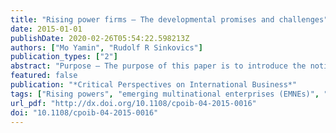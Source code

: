 ```yaml
---
title: "Rising power firms – The developmental promises and challenges"
date: 2015-01-01
publishDate: 2020-02-26T05:54:22.598213Z
authors: ["Mo Yamin", "Rudolf R Sinkovics"]
publication_types: ["2"]
abstract: "Purpose – The purpose of this paper is to introduce the notion of \"rising power firms” and how these firms offer developmental promises and challenges to the face of international business (IB). We suggest that rising power firms offer novel capabilities, connect IB to global value chains (GVCs) and then introduce the papers in the special issue. Design/methodology/approach – The papers in the special issue are grouped under two distinct themes, one considering the capabilities of rising power firms and how these are shaped broadly by the economic and socio political features of their home countries. The second theme clusters papers that have a GVC dimension in so far as they highlight failures in upgrading, flag the disconnect between economic and social upgrading and provide a novel conceptualisation of social value creation. Findings – The international business literature has paid growing attention to the emergence of multinational enterprises (MNEs) from rising powers, notably the ‘BRICS’. One perspective, a dominant perspective in IB, sees RP MNEs as a manifestation of catch–up efforts by firms from emerging economies, another perspective suggests that rising power firms compete with distinct capabilities and business models. This special issue highlights the latter perspective. Originality/value – This paper introduces five diverse papers that deal with issues pertaining to rising power firms and developmental perspectives. Keywords – Rising powers, emerging multinational enterprises (EMNEs), global value chains, development, upgrading, social value creation.  Paper type - General review "
featured: false
publication: "*Critical Perspectives on International Business*"
tags: ["Rising powers", "emerging multinational enterprises (EMNEs)", "global value chains", "development", "upgrading", "social value creation"]
url_pdf: "http://dx.doi.org/10.1108/cpoib-04-2015-0016"
doi: "10.1108/cpoib-04-2015-0016"
---
```


